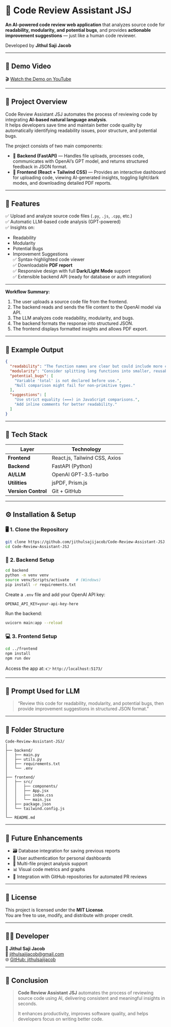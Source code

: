 # 🧠 Code Review Assistant JSJ

**An AI-powered code review web application** that analyzes source code for **readability, modularity, and potential bugs**, and provides **actionable improvement suggestions** — just like a human code reviewer.

Developed by **Jithul Saji Jacob**

---

## 🎥 Demo Video  
🎬 [Watch the Demo on YouTube](https://youtu.be/mtCm8d9isFs)

---

## 🚀 Project Overview

Code Review Assistant JSJ automates the process of reviewing code by integrating **AI-based natural language analysis**.  
It helps developers save time and maintain better code quality by automatically identifying readability issues, poor structure, and potential bugs.

The project consists of two main components:

- 🧩 **Backend (FastAPI)** — Handles file uploads, processes code, communicates with OpenAI’s GPT model, and returns structured feedback in JSON format.  
- 🎨 **Frontend (React + Tailwind CSS)** — Provides an interactive dashboard for uploading code, viewing AI-generated insights, toggling light/dark modes, and downloading detailed PDF reports.

---

## 🧩 Features

✅ Upload and analyze source code files (`.py`, `.js`, `.cpp`, etc.)  
✅ Automatic LLM-based code analysis (GPT-powered)  
✅ Insights on:
- Readability  
- Modularity  
- Potential Bugs  
- Improvement Suggestions  
✅ Syntax-highlighted code viewer  
✅ Downloadable **PDF report**  
✅ Responsive design with full **Dark/Light Mode** support  
✅ Extensible backend API (ready for database or auth integration)

---

**Workflow Summary:**
1. The user uploads a source code file from the frontend.
2. The backend reads and sends the file content to the OpenAI model via API.
3. The LLM analyzes code readability, modularity, and bugs.
4. The backend formats the response into structured JSON.
5. The frontend displays formatted insights and allows PDF export.

---

## 🧠 Example Output

```json
{
  "readability": "The function names are clear but could include more comments.",
  "modularity": "Consider splitting long functions into smaller, reusable components.",
  "potential_bugs": [
    "Variable 'total' is not declared before use.",
    "Null comparison might fail for non-primitive types."
  ],
  "suggestions": [
    "Use strict equality (===) in JavaScript comparisons.",
    "Add inline comments for better readability."
  ]
}
```

---

## 🧰 Tech Stack

| Layer | Technology |
|--------|-------------|
| **Frontend** | React.js, Tailwind CSS, Axios |
| **Backend** | FastAPI (Python) |
| **AI/LLM** | OpenAI GPT-3.5-turbo |
| **Utilities** | jsPDF, Prism.js |
| **Version Control** | Git + GitHub |

---

## ⚙️ Installation & Setup

### 🖥️ **1. Clone the Repository**
```bash
git clone https://github.com/jithulsajijacob/Code-Review-Assistant-JSJ.git
cd Code-Review-Assistant-JSJ
```

### 🧠 **2. Backend Setup**
```bash
cd backend
python -m venv venv
source venv/Scripts/activate   # (Windows)
pip install -r requirements.txt
```

Create a `.env` file and add your OpenAI API key:
```
OPENAI_API_KEY=your-api-key-here
```

Run the backend:
```bash
uvicorn main:app --reload
```

### 💻 **3. Frontend Setup**
```bash
cd ../frontend
npm install
npm run dev
```

Access the app at:
👉 `http://localhost:5173/`


---

## 💬 Prompt Used for LLM

> “Review this code for readability, modularity, and potential bugs, then provide improvement suggestions in structured JSON format.”

---

## 🧱 Folder Structure

```
Code-Review-Assistant-JSJ/
│
├── backend/
│   ├── main.py
│   ├── utils.py
│   ├── requirements.txt
│   └── .env
│
├── frontend/
│   ├── src/
│   │   ├── components/
│   │   ├── App.jsx
│   │   ├── index.css
│   │   └── main.jsx
│   ├── package.json
│   └── tailwind.config.js
│
└── README.md
```

---

## 🌟 Future Enhancements

- 🗃️ Database integration for saving previous reports  
- 👥 User authentication for personal dashboards  
- 🧩 Multi-file project analysis support  
- 📊 Visual code metrics and graphs  
- 🔄 Integration with GitHub repositories for automated PR reviews  

---

## 🧾 License

This project is licensed under the **MIT License**.  
You are free to use, modify, and distribute with proper credit.

---

## 👨‍💻 Developer

**👤 Jithul Saji Jacob**  
📧 [jithulsajijacob@gmail.com](mailto:jithulsajijacob@gmail.com)  
🌐 [GitHub: jithulsajijacob](https://github.com/jithulsajijacob)

---

## 🏁 Conclusion

> **Code Review Assistant JSJ** automates the process of reviewing source code using AI, delivering consistent and meaningful insights in seconds.  
>  
> It enhances productivity, improves software quality, and helps developers focus on writing better code.
